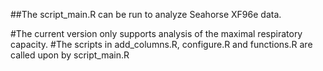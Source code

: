 ##The script_main.R can be run to analyze Seahorse XF96e data. 

#The current version only supports analysis of the maximal respiratory capacity.
#The scripts in add_columns.R, configure.R and functions.R are called upon by script_main.R